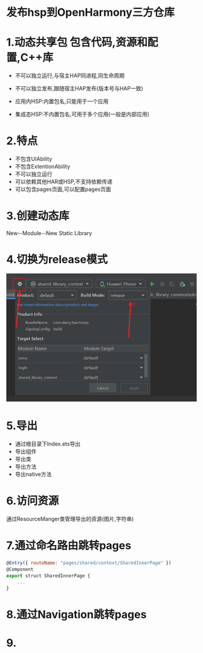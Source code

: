 # 发布hsp到OpenHarmony三方仓库
# 1.动态共享包 包含代码,资源和配置,C++库
- 不可以独立运行,与宿主HAP同进程,同生命周期
- 不可以独立发布,跟随宿主HAP发布(版本号与HAP一致)

- 应用内HSP:内置包名,只能用于一个应用
- 集成态HSP:不内置包名,可用于多个应用(一般是内部应用)

# 2.特点
- 不包含UIAbility
- 不包含ExtentionAbility
- 不可以独立运行
- 可以依赖其他HAR或HSP,不支持依赖传递
- 可以包含pages页面,可以配置pages页面


# 3.创建动态库
New--Module--New Static Library


# 4.切换为release模式
![](/image/编译模式切换成release模式.png)


# 5.导出
- 通过根目录下Index.ets导出
- 导出组件
- 导出类
- 导出方法
- 导出native方法

# 6.访问资源
通过ResourceManger类管理导出的资源(图片,字符串)

# 7.通过命名路由跳转pages
```javascript
@Entry({ routeName: "pages/shared/context/SharedInnerPage" })
@Component
export struct SharedInnerPage {
    ...
}
```

# 8.通过Navigation跳转pages

# 9.

